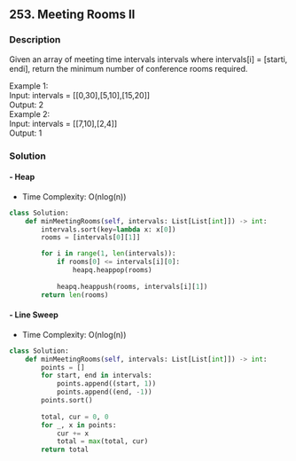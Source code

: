 ## 253. Meeting Rooms II
### Description
Given an array of meeting time intervals intervals where intervals[i] = [starti, endi], return the minimum number of conference rooms required.

Example 1:  
Input: intervals = [[0,30],[5,10],[15,20]]  
Output: 2  
Example 2:  
Input: intervals = [[7,10],[2,4]]  
Output: 1  

### Solution

#### - Heap
* Time Complexity: O(nlog(n))

```python
class Solution:
    def minMeetingRooms(self, intervals: List[List[int]]) -> int:
        intervals.sort(key=lambda x: x[0])
        rooms = [intervals[0][1]]

        for i in range(1, len(intervals)):
            if rooms[0] <= intervals[i][0]:
                heapq.heappop(rooms)
            
            heapq.heappush(rooms, intervals[i][1])
        return len(rooms)
```

#### - Line Sweep
* Time Complexity: O(nlog(n))

```python
class Solution:
    def minMeetingRooms(self, intervals: List[List[int]]) -> int:
        points = []
        for start, end in intervals:
            points.append((start, 1))
            points.append((end, -1))
        points.sort()
        
        total, cur = 0, 0
        for _, x in points:
            cur += x
            total = max(total, cur)
        return total
```
